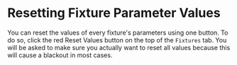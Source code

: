 # Resetting Fixture Parameter Values

You can reset the values of every fixture's parameters using one button. To do so, click the red Reset Values button on the top of the `Fixtures` tab. You will be asked to make sure you actually want to reset all values because this will cause a blackout in most cases.
